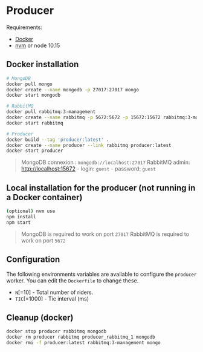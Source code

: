 # Producer

Requirements:
- [Docker](https://docs.docker.com/engine/installation/)
- [nvm](https://github.com/creationix/nvm#installation) or node 10.15

## Docker installation

```bash
# MongoDB
docker pull mongo
docker create --name mongodb -p 27017:27017 mongo
docker start mongodb

# RabbitMQ
docker pull rabbitmq:3-management
docker create --name rabbitmq -p 5672:5672 -p 15672:15672 rabbitmq:3-management
docker start rabbitmq

# Producer
docker build --tag 'producer:latest' .
docker create --name producer --link rabbitmq producer:latest
docker start producer
```

> MongoDB connexion : `mongodb://localhost:27017`
> RabbitMQ admin: [http://localhost:15672](http://localhost:15672) - login: `guest` - password: `guest`

## Local installation for the producer (not running in a Docker container)

```bash
(optional) nvm use
npm install
npm start
```

> MongoDB is required to work on port `27017`
> RabbitMQ is required to work on port `5672`

## Configuration

The following environments variables are available to configure the `producer` worker. You can edit the `Dockerfile` to change these.

- `N`[=10] - Total number of riders.
- `TIC`[=1000] - Tic interval (ms)

## Cleanup (docker)

```bash
docker stop producer rabbitmq mongodb
docker rm producer rabbitmq producer_rabbitmq_1 mongodb
docker rmi -f producer:latest rabbitmq:3-management mongo
```

